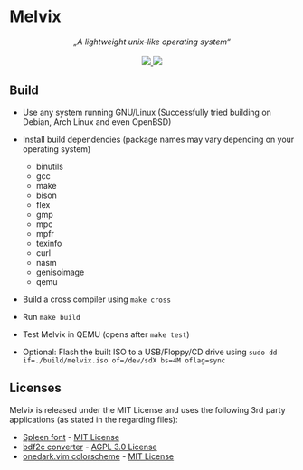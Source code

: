 # Melvix
<p align="center">
    <i>„A lightweight unix-like operating system“</i>
    <br><br>
    <a href="https://travis-ci.com/marvinborner/Melvix" target="_blank">
        <img src="https://img.shields.io/travis/marvinborner/Melvix?style=for-the-badge" />
    </a>
    <a href="https://app.codacy.com/manual/marvin-borner/Melvix/dashboard" target="_blank">
        <img src="https://img.shields.io/codacy/grade/4ae29e218d7c439eaa549ea828ffcaac?style=for-the-badge" />
    </a>
</p>

## Build
* Use any system running GNU/Linux (Successfully tried building on Debian, Arch Linux and even OpenBSD)

* Install build dependencies (package names may vary depending on your operating system)
  * binutils
  * gcc
  * make
  * bison
  * flex
  * gmp
  * mpc
  * mpfr
  * texinfo
  * curl
  * nasm
  * genisoimage
  * qemu

* Build a cross compiler using `make cross`

* Run `make build`

* Test Melvix in QEMU (opens after `make test`)

* Optional: Flash the built ISO to a USB/Floppy/CD drive using `sudo dd if=./build/melvix.iso of=/dev/sdX bs=4M oflag=sync`

## Licenses
Melvix is released under the MIT License and uses the following 3rd party applications (as stated in the regarding files): 
* [Spleen font](https://github.com/fcambus/spleen) - [MIT License](https://github.com/fcambus/spleen/blob/5759e9abb130b89ba192edc5324b12ef07b7dad3/LICENSE)
* [bdf2c converter](https://github.com/pixelmatix/bdf2c) - [AGPL 3.0 License](https://github.com/pixelmatix/bdf2c/blob/b07deb7a484751b3e3fb6c952f6bc54b1b2950fd/AGPL-3.0.txt)
* [onedark.vim colorscheme](https://github.com/joshdick/onedark.vim/) - [MIT License](https://github.com/joshdick/onedark.vim/blob/fe035976117ba5c2481df3b2cad3bb0a8b045b9f/LICENSE)
